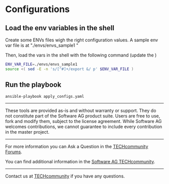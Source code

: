 # Configurations

## Load the env variables in the shell

Create some ENVs files wigh the right configuration values. 
A sample env var file is at "./envs/envs_sample1 "

Then, load the vars in the shell with the following command (update the )

```bash
ENV_VAR_FILE=./envs/envs_sample1
source <( sed -E -n 's/[^#]+/export &/ p' $ENV_VAR_FILE )
```

## Run the playbook

```bash
ansible-playbook apply_configs.yaml
```


______________________
These tools are provided as-is and without warranty or support. They do not constitute part of the Software AG product suite. Users are free to use, fork and modify them, subject to the license agreement. While Software AG welcomes contributions, we cannot guarantee to include every contribution in the master project.
_____________
For more information you can Ask a Question in the [TECHcommunity Forums](http://tech.forums.softwareag.com/techjforum/forums/list.page?product=webmethods).

You can find additional information in the [Software AG TECHcommunity](http://techcommunity.softwareag.com/home/-/product/name/webmethods).
_____________
Contact us at [TECHcommunity](mailto:technologycommunity@softwareag.com?subject=Github/SoftwareAG) if you have any questions.
